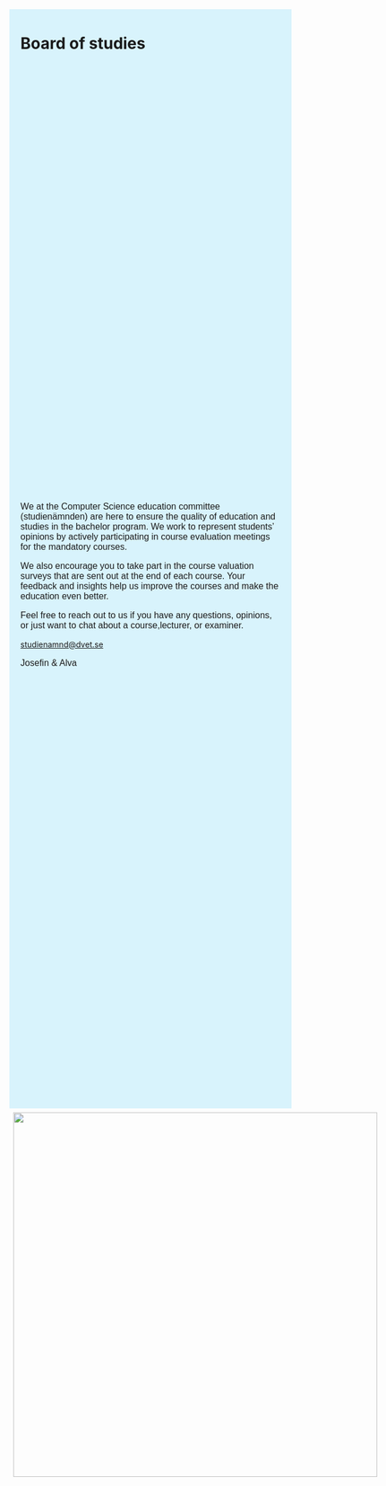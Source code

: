 <style>
  p {
    font-size: 16px;
    font-family: "Tahoma", "Geneva", sans-serif;
  }

  main {
    padding: 0px;
    float: center;
    margin: 10px auto;
  }

  .page {
    padding: 0px;
  }

  .cimg img {
    padding: 1%;
  }

  .ctxt {
    background: #D8F3FC;
    display: flex;
    flex-direction: column;
    width: 70%;
    padding: 1%;
  }

  .cimg {
    background: #D8F3FC;
    display: flex;
    flex-direction: column;
    width: 30%;
  }

  .flex-co {
    display: flex;
    flex-direction: row;
    width: inherit;
    height: 100%;
  }

  @media screen and (max-width: 1300px) {
    .flex-co {
      flex-direction: column;
    }

    .ctxt {
      flex-direction: row;
      height: 50%;
      width: inherit;
      padding: 1% 3%;
      display: grid;
    }

    h1 {
      padding: 0px;
    }

    .grid-header {
      padding: 0px 1%;
    }

    .grid-txt {
      padding: 0px 1%;
    }

    .cimg {
      background: none;
      flex-direction: row;
      width: inherit;
      height: 30%;
      display: block;
      margin-left: auto;
      margin-right: auto;
    }

    .cimg img {
      height: 650px;
    }
  }

  @media screen and (max-width: 600px) {
    .cimg img {
      height: 550px;
    }
  }

  @media screen and (max-width: 420px) {
    .cimg img {
      height: 450px;
    }
  }
</style>
<div class="flex-co">
  <div class="ctxt">
    <div class="grid-header">
      <h1>Board of studies</h1>
    </div>
    <div class="grid-txt">
      <p>
        We at the Computer Science education committee (studienämnden) are here to ensure the quality of education and
        studies in the bachelor program. We work to represent students’ opinions by actively participating in course
        evaluation meetings for the mandatory courses.
      </p>
      <p>
        We also encourage you to take part in the course valuation surveys that are sent out at the end of each course.
        Your feedback and insights help us improve the courses and make the education even better.
      </p>
      <p>
        Feel free to reach out to us if you have any questions, opinions, or just want to chat about a course,lecturer,
        or examiner.
      </p>
      <a href="mailto:studienamnd@dvet.se">studienamnd@dvet.se</a>
      <p>
        Josefin & Alva
      </p>
    </div>
  </div>
  <div class="cimg">
    <img
      src="https://media.discordapp.net/attachments/969589372955557898/1148207876754645022/studienamnd.JPG?width=440&height=660" />
  </div>
</div>